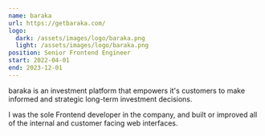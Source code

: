 ```yaml
---
name: baraka
url: https://getbaraka.com/
logo: 
  dark: /assets/images/logo/baraka.png
  light: /assets/images/logo/baraka.png
position: Senior Frontend Engineer
start: 2022-04-01
end: 2023-12-01
---
```

baraka is an investment platform that empowers it's customers to make informed and strategic long-term investment decisions.

I was the sole Frontend developer in the company, and built or improved all of the internal and customer facing web interfaces. 